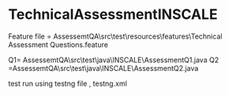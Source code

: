 # TechnicalAssessmentINSCALE

Feature file = AssessemtQA\src\test\resources\features\Technical Assessment Questions.feature

Q1= AssessemtQA\src\test\java\INSCALE\AssessmentQ1.java
Q2 =AssessemtQA\src\test\java\INSCALE\AssessmentQ2.java

test run using testng file , testng.xml

